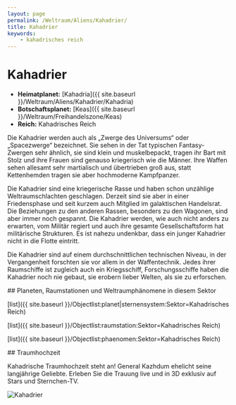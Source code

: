 ```yaml
---
layout: page
permalink: /Weltraum/Aliens/Kahadrier/
title: Kahadrier
keywords:
    - kahadrisches reich
---
```



# Kahadrier


- **Heimatplanet:** [Kahadria]({{ site.baseurl }}/Weltraum/Aliens/Kahadrier/Kahadria)
- **Botschaftsplanet:** [Keas]({{ site.baseurl }}/Weltraum/Freihandelszone/Keas)
- **Reich:** Kahadrisches Reich

Die Kahadrier werden auch als „Zwerge des Universums“ oder „Spacezwerge“ bezeichnet. Sie sehen in der Tat typischen Fantasy-Zwergen sehr ähnlich, sie sind klein und muskelbepackt, tragen ihr Bart mit Stolz und ihre Frauen sind genauso kriegerisch wie die Männer. Ihre Waffen sehen allesamt sehr martialisch und übertrieben groß aus, statt Kettenhemden tragen sie aber hochmoderne Kampfpanzer.

Die Kahadrier sind eine kriegerische Rasse und haben schon unzählige Weltraumschlachten geschlagen. Derzeit sind sie aber in einer Friedensphase und seit kurzem auch Mitglied im galaktischen Handelsrat. Die Beziehungen zu den anderen Rassen, besonders zu den Wagonen, sind aber immer noch gespannt. Die Kahadrier werden, wie auch nicht anders zu erwarten, vom Militär regiert und auch ihre gesamte Gesellschaftsform hat militärische Strukturen. Es ist nahezu undenkbar, dass ein junger Kahadrier nicht in die Flotte eintritt.

Die Kahadrier sind auf einem durchschnittlichen technischen Niveau, in der Vergangenheit forschten sie vor allem in der Waffentechnik. Jedes ihrer Raumschiffe ist zugleich auch ein Kriegsschiff, Forschungsschiffe haben die Kahadrier noch nie gebaut, sie erobern lieber Welten, als sie zu erforschen.

<div class="hinweis">
## Planeten, Raumstationen und Weltraumphänomene in diesem Sektor

[list]({{ site.baseurl }}/Objectlist:planet|sternensystem:Sektor=Kahadrisches Reich)

[list]({{ site.baseurl }}/Objectlist:raumstation:Sektor=Kahadrisches Reich)

[list]({{ site.baseurl }}/Objectlist:phaenomen:Sektor=Kahadrisches Reich)

</div>
<div class="anmerkung">
## Traumhochzeit

Kahadrische Traumhochzeit steht an! General Kazhdum ehelicht seine langjährige Geliebte. Erleben Sie die Trauung live und in 3D exklusiv auf Stars und Sternchen-TV.

</div>

<aside><img alt="Kahadrier" src="{{ site.baseurl }}/assets/pics/spacepirates/gallery/sp/nrm/kahadrier.jpg" /></aside>

